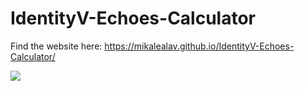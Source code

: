 # IdentityV-Echoes-Calculator

Find the website here: <https://mikalealav.github.io/IdentityV-Echoes-Calculator/>

![](https://i.redd.it/why-does-the-website-claim-to-offer-a-better-to-echoes-v0-1fplgir2gqma1.jpg?width=3216&format=pjpg&auto=webp&s=e9d4b6fdc6c022d9ca0069b2921bd41479b44d75)
